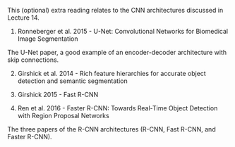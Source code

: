 This (optional) extra reading relates to the CNN architectures discussed in Lecture 14.

1. Ronneberger et al. 2015 - U-Net: Convolutional Networks for Biomedical Image Segmentation

The U-Net paper, a good example of an encoder-decoder architecture with skip connections.

2. Girshick et al. 2014 - Rich feature hierarchies for accurate object detection and semantic segmentation

3. Girshick 2015 - Fast R-CNN

4. Ren et al. 2016 - Faster R-CNN: Towards Real-Time Object
Detection with Region Proposal Networks

The three papers of the R-CNN architectures (R-CNN, Fast R-CNN, and Faster R-CNN).